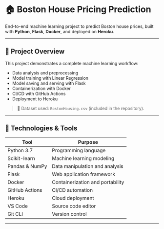 # 🏠 Boston House Pricing Prediction

End-to-end machine learning project to predict Boston house prices, built with **Python**, **Flask**, **Docker**, and deployed on **Heroku**.

---

## 📌 Project Overview

This project demonstrates a complete machine learning workflow:

- Data analysis and preprocessing
- Model training with Linear Regression
- Model saving and serving with Flask
- Containerization with Docker
- CI/CD with GitHub Actions
- Deployment to Heroku

> 📂 Dataset used: `BostonHousing.csv` (included in the repository).

---

## 🧰 Technologies & Tools

| Tool            | Purpose                            |
|-----------------|-------------------------------------|
| Python 3.7      | Programming language               |
| Scikit-learn    | Machine learning modeling          |
| Pandas & NumPy  | Data manipulation and analysis     |
| Flask           | Web application framework          |
| Docker          | Containerization and portability   |
| GitHub Actions  | CI/CD automation                   |
| Heroku          | Cloud deployment                    |
| VS Code         | Source code editor                  |
| Git CLI         | Version control                    |

---

